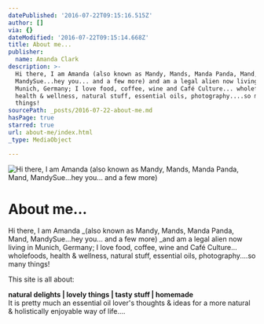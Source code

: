 ```yaml
---
datePublished: '2016-07-22T09:15:16.515Z'
author: []
via: {}
dateModified: '2016-07-22T09:15:14.668Z'
title: About me...
publisher:
  name: Amanda Clark
description: >-
  Hi there, I am Amanda (also known as Mandy, Mands, Manda Panda, Mand,
  MandySue...hey you... and a few more) and am a legal alien now living in
  Munich, Germany; I love food, coffee, wine and Café Culture... wholefoods,
  health & wellness, natural stuff, essential oils, photography....so many
  things! 
sourcePath: _posts/2016-07-22-about-me.md
hasPage: true
starred: true
url: about-me/index.html
_type: MediaObject

---
```

![Hi there, I am Amanda (also known as Mandy, Mands, Manda Panda, Mand, MandySue...hey you... and a few more)](https://the-grid-user-content.s3-us-west-2.amazonaws.com/68f7d1a8-440c-44d1-96e1-beed0181d6af.jpg)

# About me...

Hi there, I am Amanda _(also known as Mandy, Mands, Manda Panda, Mand, MandySue...hey you... and a few more) _and am a legal alien now living in Munich, Germany; I love food, coffee, wine and Café Culture... wholefoods, health & wellness, natural stuff, essential oils, photography....so many things! 

This site is all about:

**natural delights | lovely things | tasty stuff | homemade**  
It is pretty much an essential oil lover's thoughts & ideas for a more natural & holistically enjoyable way of life....